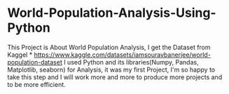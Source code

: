 # World-Population-Analysis-Using-Python
This Project is About World Population Analysis, I get the Dataset from Kaggel * https://www.kaggle.com/datasets/iamsouravbanerjee/world-population-dataset
I used Python and its libraries(Numpy, Pandas, Matplotlib, seaborn) for Analysis, it was my first Project, I'm so happy to take this step and I will work more and more 
to produce more projects and to be more efficient.
